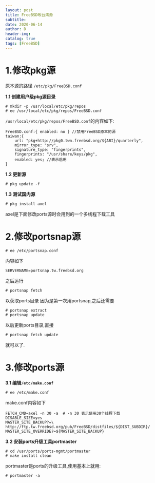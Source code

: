 ```yaml
--- 
layout: post
title: FreeBSD改台湾源
subtitle:
date: 2020-06-14
author: D
header-img:
catalog: true
tags: [FreeBSD]
---
```


# 1.修改pkg源

原本源的路径 `/etc/pkg/FreeBSD.conf`

**1.1 创建用户级pkg源目录**
```
# mkdir -p /usr/local/etc/pkg/repos
# ee /usr/local/etc/pkg/repos/FreeBSD.conf
```
`/usr/local/etc/pkg/repos/FreeBSD.conf`的内容如下:
```
FreeBSD.conf:{ enabled: no } //禁用FreeBSD原本的源
taiwan:{
	url: "pkg+http://pkg0.twn.freebsd.org/${ABI}/quarterly",
	mirror_type: "srv",
	signature_type: "fingerprints",
	fingerprints: "/usr/share/keys/pkg",
	enabled: yes; //表示启用
}
```
**1.2 更新源**
```
# pkg update -f
```
**1.3 测试国内源**
```
# pkg install axel
```
axel是下面修改ports源时会用到的一个多线程下载工具

# 2.修改portsnap源
```
# ee /etc/portsnap.conf
```
内容如下
```
SERVERNAME=portsnap.tw.freebsd.org
```
之后运行
```
# portsnap fetch
```
以获取ports目录
因为是第一次用portsnap,之后还需要
```
# portsnap extract
# portsnap update
```
以后更新ports目录,直接
```
# portsnap fetch update
```
就可以了.

# 3.修改ports源
**3.1 编辑`/etc/make.conf`**
```
# ee /etc/make.conf
```
make.conf内容如下
```
FETCH_CMD=axel -n 30 -a  # -n 30 表示使用30个线程下载
DISABLE_SIZE=yes
MASTER_SITE_BACKUP?=\
http://ftp.tw.freebsd.org/pub/FreeBSD/distfiles/${DIST_SUBDIR}/
MASTER_SITE_OVERRIDE?=${MASTER_SITE_BACKUP}
```
**3.2 安装ports升级工具portmaster**
```
# cd /usr/ports/ports-mgmt/portmaster
# make install clean
```
portmaster是ports的升级工具,使用基本上就用:
```
# portmaster -a
```

